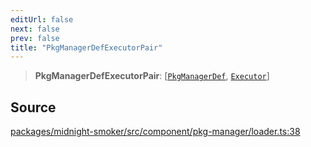 ```yaml
---
editUrl: false
next: false
prev: false
title: "PkgManagerDefExecutorPair"
---
```


> **PkgManagerDefExecutorPair**: [[`PkgManagerDef`](/api/midnight-smoker/midnight-smoker/pkg-manager/type-aliases/pkgmanagerdef/), [`Executor`](/api/midnight-smoker/midnight-smoker/executor/type-aliases/executor/)]

## Source

[packages/midnight-smoker/src/component/pkg-manager/loader.ts:38](https://github.com/boneskull/midnight-smoker/blob/417858b/packages/midnight-smoker/src/component/pkg-manager/loader.ts#L38)
